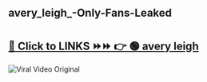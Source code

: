 
 ## avery_leigh_-Only-Fans-Leaked

# <h2><a href="https://clipsfans.com/avery_leigh_&ref=git">🔗 Click to LINKS ⏩⏩ 👉 🟢 avery leigh  </a></h2>

<a href="https://clipsfans.com/avery_leigh_&ref=git" rel="nofollow" data-target="animated-image.originalLink"><img src="https://i.ibb.co.com/xMMVF88/686577567.gif" alt="Viral Video Original" style="max-width: 100%; display: inline-block;" data-target="animated-image.originalImage"></a>
